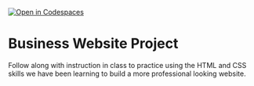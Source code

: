 [![Open in Codespaces](https://classroom.github.com/assets/launch-codespace-2972f46106e565e64193e422d61a12cf1da4916b45550586e14ef0a7c637dd04.svg)](https://classroom.github.com/open-in-codespaces?assignment_repo_id=18525186)
# Business Website Project
Follow along with instruction in class to practice using the HTML and CSS skills we have been learning to build a more professional looking website.
